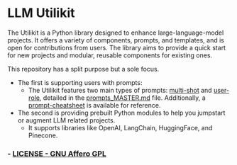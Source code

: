 # LLM Utilikit

The Utilikit is a Python library designed to enhance large-language-model projects. It offers a variety of components, prompts, and templates, and is open for contributions from users. The library aims to provide a quick start for new projects and modular, reusable components for existing ones. 

This repository has a split purpose but a sole focus.
* The first is supporting users with prompts:
  * The Utilikit features two main types of prompts: [multi-shot](./prompts_MASTER.md#Multi-Shot-Prompts) and [user-role](./prompts_MASTER.md#User-Role-Prompts), detailed in the [prompts_MASTER.md](./prompts_MASTER.md) file. Additionally, a [prompt-cheatsheet](./prompt-cheatsheet.md) is available for reference.
* The second is providing prebuilt Python modules to help you jumpstart or augment LLM related projects.
  * It supports libraries like OpenAI, LangChain, HuggingFace, and Pinecone.

### - [LICENSE - GNU Affero GPL](./LICENSE)
